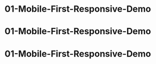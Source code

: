# 01-Mobile-First-Responsive-Demo
# 01-Mobile-First-Responsive-Demo
# 01-Mobile-First-Responsive-Demo
